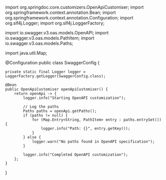 import org.springdoc.core.customizers.OpenApiCustomiser;
import org.springframework.context.annotation.Bean;
import org.springframework.context.annotation.Configuration;
import org.slf4j.Logger;
import org.slf4j.LoggerFactory;

import io.swagger.v3.oas.models.OpenAPI;
import io.swagger.v3.oas.models.PathItem;
import io.swagger.v3.oas.models.Paths;

import java.util.Map;

@Configuration
public class SwaggerConfig {

    private static final Logger logger = LoggerFactory.getLogger(SwaggerConfig.class);

    @Bean
    public OpenApiCustomiser openApiCustomiser() {
        return openApi -> {
            logger.info("Starting OpenAPI customization");

            // Log the paths
            Paths paths = openApi.getPaths();
            if (paths != null) {
                for (Map.Entry<String, PathItem> entry : paths.entrySet()) {
                    logger.info("Path: {}", entry.getKey());
                }
            } else {
                logger.warn("No paths found in OpenAPI specification");
            }

            logger.info("Completed OpenAPI customization");
        };
    }
}